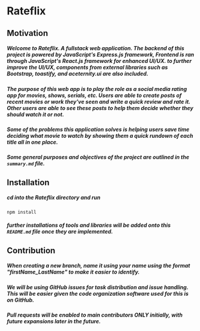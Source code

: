 # Rateflix

## Motivation
##### Welcome to Rateflix. A fullstack web application. The backend of this project is powered by JavaScript's Express.js framework, Frontend is ran through JavaScript's React.js framework for enhanced UI/UX. to further improve the UI/UX, components from external libraries such as Bootstrap, toastify, and aceternity.ui are also included.
##### The purpose of this web app is to play the role as a social media rating app for movies, shows, serials, etc. Users are able to create posts of recent movies or work they've seen and write a quick review and rate it. Other users are able to see these posts to help them decide whether they should watch it or not.
##### Some of the problems this application solves is helping users save time deciding what movie to watch by showing them a quick rundown of each title all in one place.
##### Some general purposes and objectives of the project are outlined in the ``` summary.md ``` file.

## Installation
##### cd into the Rateflix directory and run
    npm install
##### further installations of tools and libraries will be added onto this ``` README.md ``` file once they are implemented.

## Contribution
##### When creating a new branch, name it using your name using the format "firstName_LastName" to make it easier to identify.
##### We will be using GitHub issues for task distribution and issue handling. This will be easier given the code organization software used for this is on GitHub.
##### Pull requests will be enabled to main contributors ONLY initially, with future expansions later in the future.
